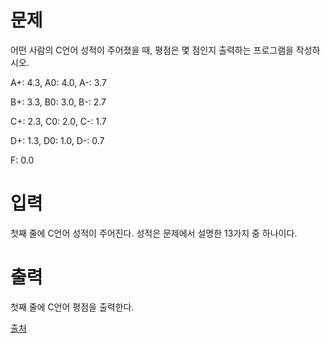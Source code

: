 # 문제

어떤 사람의 C언어 성적이 주어졌을 때, 평점은 몇 점인지 출력하는 프로그램을 작성하시오.

A+: 4.3, A0: 4.0, A-: 3.7

B+: 3.3, B0: 3.0, B-: 2.7

C+: 2.3, C0: 2.0, C-: 1.7

D+: 1.3, D0: 1.0, D-: 0.7

F: 0.0

# 입력

첫째 줄에 C언어 성적이 주어진다. 성적은 문제에서 설명한 13가지 중 하나이다.

# 출력

첫째 줄에 C언어 평점을 출력한다.

[출처](https://www.acmicpc.net/problem/2754)
